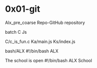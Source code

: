 # 0x01-git
Alx_pre_coarse
Repo-GitHub repository 

batch 
C
Js

C/c_is_fun.c
Ka/main.js 
Ks/index.js 

bash/ALX
#!/bin/bash
ALX

The school is open
#!/bin/bash
ALX School
 
